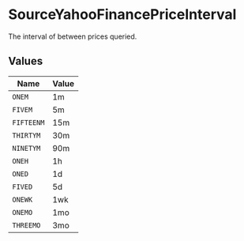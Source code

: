 # SourceYahooFinancePriceInterval

The interval of between prices queried.


## Values

| Name       | Value      |
| ---------- | ---------- |
| `ONEM`     | 1m         |
| `FIVEM`    | 5m         |
| `FIFTEENM` | 15m        |
| `THIRTYM`  | 30m        |
| `NINETYM`  | 90m        |
| `ONEH`     | 1h         |
| `ONED`     | 1d         |
| `FIVED`    | 5d         |
| `ONEWK`    | 1wk        |
| `ONEMO`    | 1mo        |
| `THREEMO`  | 3mo        |